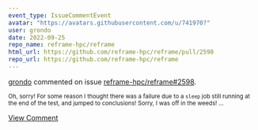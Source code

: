 ```yaml
---
event_type: IssueCommentEvent
avatar: "https://avatars.githubusercontent.com/u/741970?"
user: grondo
date: 2022-09-25
repo_name: reframe-hpc/reframe
html_url: https://github.com/reframe-hpc/reframe/pull/2598
repo_url: https://github.com/reframe-hpc/reframe
---
```


<a href='https://github.com/grondo' target='_blank'>grondo</a> commented on issue <a href='https://github.com/reframe-hpc/reframe/pull/2598' target='_blank'>reframe-hpc/reframe#2598</a>.

<small>Oh, sorry! For some reason I thought there was a failure due to a `sleep` job still running at the end of the test, and jumped to conclusions! Sorry, I was off in the weeds!...</small>

<a href='https://github.com/reframe-hpc/reframe/pull/2598' target='_blank'>View Comment</a>